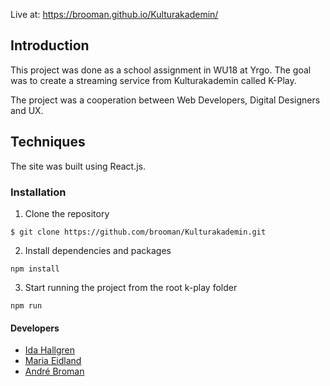 Live at: https://brooman.github.io/Kulturakademin/

## Introduction

This project was done as a school assignment in WU18 at Yrgo. The goal was to create a streaming service from Kulturakademin called K-Play.

The project was a cooperation between Web Developers, Digital Designers and UX.

## Techniques

The site was built using React.js.

### Installation

1. Clone the repository

```
$ git clone https://github.com/brooman/Kulturakademin.git
```

2. Install dependencies and packages

```
npm install
```

3. Start running the project from the root k-play folder

```
npm run
```

#### Developers

- [Ida Hallgren](https://github.com/idahal)
- [Maria Eidland](https://github.com/mariaeid)
- [André Broman](https://github.com/brooman)
